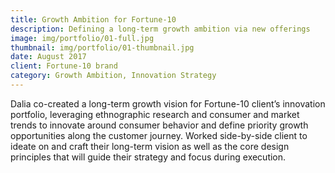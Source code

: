 ```yaml
---
title: Growth Ambition for Fortune-10
description: Defining a long-term growth ambition via new offerings
image: img/portfolio/01-full.jpg
thumbnail: img/portfolio/01-thumbnail.jpg
date: August 2017
client: Fortune-10 brand
category: Growth Ambition, Innovation Strategy
---
```

Dalia co-created a long-term growth vision for Fortune-10 client’s innovation portfolio, leveraging ethnographic research and consumer and market trends to innovate around consumer behavior and define priority growth opportunities along the customer journey. Worked side-by-side client to ideate on and craft their long-term vision as well as the core design principles that will guide their strategy and focus during execution. 
